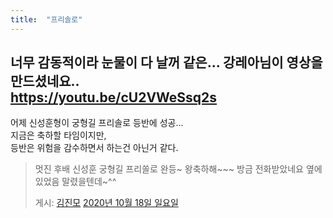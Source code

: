 ```yaml
---
title:  "프리솔로"
---
```


너무 감동적이라 눈물이 다 날꺼 같은...
강레아님이 영상을 만드셨네요..  
https://youtu.be/cU2VWeSsq2s
--

어제 신성훈형이 궁형길 프리솔로 등반에 성공...<br>
지금은 축하할 타임이지만, <br>
등반은 위험을 감수하면서 하는건 아닌거 같다. <br>

<div id="fb-root">
</div>  
<script  async  defer  crossorigin="anonymous"  
 src="https://connect.facebook.net/ko_KR/sdk.js#xfbml=1&version=v8.0"  
 nonce="wcodLGTo">
</script>
<div class="fb-post" data-href="https://www.facebook.com/peequet/posts/10159004681052867" data-show-text="true" data-width=""><blockquote cite="https://www.facebook.com/peequet/posts/10159004681052867" class="fb-xfbml-parse-ignore"><p>멋진 후배 신성훈 
궁형길 프리쏠로 완등~
왕축하해~~~
방금 전화받았네요
옆에 있었음 말렸을텐데~^^</p>게시: <a href="https://www.facebook.com/peequet">김진모</a>&nbsp;<a href="https://www.facebook.com/peequet/posts/10159004681052867">2020년 10월 18일 일요일</a></blockquote></div>
